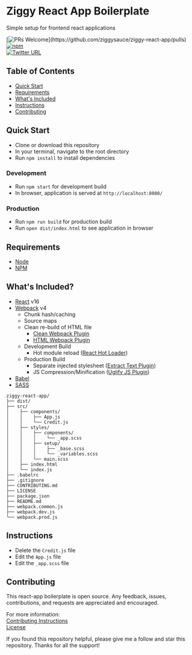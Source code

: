 # Ziggy React App Boilerplate
Simple setup for frontend react applications


[![PRs Welcome](https://img.shields.io/badge/PRs-welcome-brightgreen.svg?)](https://github.com/ziggysauce/ziggy-react-app/pulls)  
[![npm](https://img.shields.io/npm/l/express.svg)](https://github.com/ziggysauce/ziggy-react-app/blob/master/LICENSE.md)  
[![Twitter URL](https://img.shields.io/twitter/url/http/shields.io.svg?style=social)](https://twitter.com/intent/tweet?text=Starting%20a%20new%20react%20app%20using%20ziggy-react-app!&url=https://github.com/ziggysauce/ziggy-react-app&via=ziggysauce&hashtags=react,boilerplate,webpack,babel,sass)  


## Table of Contents
* [Quick Start](#quick-start)
* [Requirements](#requirements)
* [What's Included](#whats-included)
* [Instructions](#instructions)
* [Contributing](#contributing)

## Quick Start
* Clone or download this repository
* In your terminal, navigate to the root directory
* Run `npm install` to install dependencies

### Development
* Run `npm start` for development build
* In browser, application is served at `http://localhost:8080/`

### Production
* Run `npm run build` for production build
* Run `open dist/index.html` to see application in browser


## Requirements
* [Node](https://nodejs.org/en/)
* [NPM](https://www.npmjs.com/)


## What's Included?
* [React](https://reactjs.org/) v16
* [Webpack](https://webpack.js.org/) v4
  * Chunk hash/caching
  * Source maps
  * Clean re-build of HTML file
    * [Clean Webpack Plugin](https://github.com/johnagan/clean-webpack-plugin)
    * [HTML Webpack Plugin](https://github.com/jantimon/html-webpack-plugin)
  * Development Build
    * Hot module reload ([React Hot Loader](https://github.com/gaearon/react-hot-loader))
  * Production Build
    * Separate injected stylesheet ([Extract Text Plugin](https://github.com/webpack-contrib/extract-text-webpack-plugin))
    * JS Compression/Minification ([Uglify JS Plugin](https://github.com/webpack-contrib/uglifyjs-webpack-plugin))
* [Babel](http://babeljs.io/) 
* [SASS](https://sass-lang.com/)  

```
ziggy-react-app/
├── dist/
├── src/
│    ├── components/
│    │    ├── App.js
│    │    └── Credit.js
│    ├── styles/
│    │    ├── components/
│    │    │    └── _app.scss
│    │    ├── setup/
│    │    │    ├── _base.scss
│    │    │    └── _variables.scss
│    │    └── main.scss
│    ├── index.html
│    └── index.js
├── .babelrc
├── .gitignore
├── CONTRIBUTING.md
├── LICENSE
├── package.json
├── README.md
├── webpack.common.js
├── webpack.dev.js
└── webpack.prod.js
```


## Instructions
* Delete the `Credit.js` file
* Edit the `App.js` file
* Edit the `_app.scss` file


## Contributing
This react-app boilerplate is open source. Any feedback, issues, contributions, and requests are appreciated and encouraged.  

For more information:  
[Contributing Instructions](https://github.com/ziggysauce/ziggy-react-app/blob/master/CONTRIBUTING)  
[License](https://github.com/ziggysauce/ziggy-react-app/blob/master/LICENSE)  

If you found this repository helpful, please give me a follow and star this repository. Thanks for all the support!